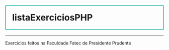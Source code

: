 <h1 style="padding: 20px; border: solid 2px #20B2AA">listaExerciciosPHP</h1>
<hr>
Exercícios feitos na Faculdade Fatec de Presidente Prudente
